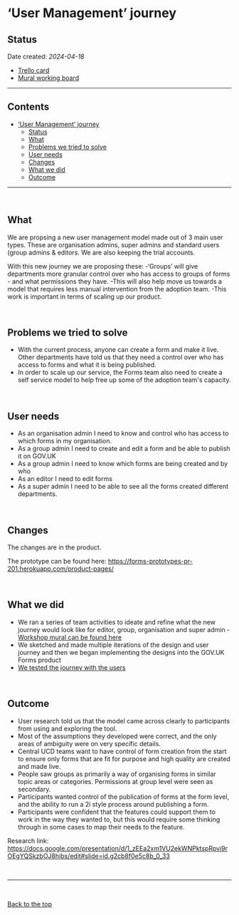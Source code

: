 # ‘User Management’ journey

## Status

Date created: *2024-04-18*  

- [Trello card](https://trello.com/c/m4pPEZmT/1280-epic-user-management-allow-accounts-to-be-upgraded-and-mous-to-be-signed?filter=member:hazalarpalikli2 "Trello card")
- [Mural working board](https://app.mural.co/t/gaap0347/m/gaap0347/1691659258399/af093136c3f86be05860120cb92d6810e98f3643?sender=u61ceb93b0f861033ca7c7448 "Mural working board")

___

## Contents

- [‘User Management’ journey](#user-management-journey)
  - [Status](#status)
  - [What](#what)
  - [Problems we tried to solve](#problems-we-tried-to-solve)
  - [User needs](#user-needs)
  - [Changes](#changes)
  - [What we did](#what-we-did)
  - [Outcome](#outcome)

___
<br>

## What
We are propsing a new user management model made out of 3 main user types. These are organisation admins, super admins and standard users (group admins & editors. We are also keeping the trial accounts. 

With this new journey we are proposing these:
-‘Groups’ will give departments more granular control over who has access to groups of forms - and what permissions they have.
-This will also help move us towards a model that requires less manual intervention from the adoption team.
-This work is important in terms of scaling up our product.

<br>

## Problems we tried to solve
* With the current process, anyone can create a form and make it live. Other departments have told us that they need a control over who has access to forms and what it is being published. 
* In order to scale up our service, the Forms team also need to create a self service model to help free up some of the adoption team's capacity. 

<br>

## User needs 
 * As an organisation admin I need to know and control who has access to which forms in my organisation.
 * As a group admin I need to create and edit a form and be able to publish it on GOV.UK
 * As a group admin I need to know which forms are being created and by who
 * As an editor I need to edit forms
 * As a super admin I need to be able to see all the forms created different departments. 
<br>


## Changes
 

The changes are in the product. 

The prototype can be found here: [https://forms-prototypes-pr-201.herokuapp.com/product-pages/ ](https://forms-prototypes.herokuapp.com/product-pages/)

<br>

## What we did 
* We ran a series of team activities to ideate and refine what the new journey would look like for editor, group, organisation and super admin - [Workshop mural can be found here]([https://app.mural.co/t/gaap0347/m/gaap0347/1691659258399/af093136c3f86be05860120cb92d6810e98f3643?sender=u61ceb93b0f861033ca7c7448](https://app.mural.co/t/gaap0347/m/gaap0347/1691659258399/af093136c3f86be05860120cb92d6810e98f3643) "Mural working board")
* We sketched and made multiple iterations of the design and user journey and then we began implementing the designs into the GOV.UK Forms product
* [We tested the journey with the users]([https://docs.google.com/presentation/d/1Sd4y8xXPDyxw_yThsA5qNmatAqjb-rpYvctYMflgCJQ/edit)

<br>

## Outcome 
* User research told us that the model came across clearly to participants from using and exploring the tool.
* Most of the assumptions they developed were correct, and the only areas of ambiguity were on very specific details.
* Central UCD teams want to have control of form creation from the start to ensure only forms that are fit for purpose and high quality are created and made live.
* People saw groups as primarily a way of organising forms in similar topic areas or categories. Permissions at group level were seen as secondary.
* Participants wanted control of the publication of forms at the form level, and the ability to run a 2i style process around publishing a form.
* Participants were confident that the features could support them to work in the way they wanted to, but this would require some thinking through in some cases to map their needs to the feature.



Research link: https://docs.google.com/presentation/d/1_zEEa2xm1VU2ekWNPktspRpvi9rOEgYQSkzbOJ8hibs/edit#slide=id.g2cb8f0e5c8b_0_33 

<br>

___

<br>

[Back to the top](#user-managemnt-journey)
